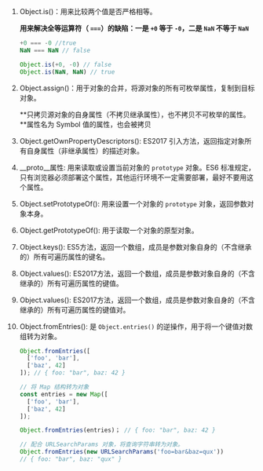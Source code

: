1. Object.is()：用来比较两个值是否严格相等。

   **用来解决全等运算符（ `===`）的缺陷：一是 `+0` 等于 `-0`，二是 `NaN` 不等于 `NaN`**

   ```javascript
   +0 === -0 //true
   NaN === NaN // false

   Object.is(+0, -0) // false
   Object.is(NaN, NaN) // true
   ```

2. Object.assign()：用于对象的合并，将源对象的所有可枚举属性，复制到目标对象。

   **只拷贝源对象的自身属性（不拷贝继承属性），也不拷贝不可枚举的属性。**属性名为 Symbol 值的属性，也会被拷贝

3. Object.getOwnPropertyDescriptors(): ES2017 引入方法，返回指定对象所有自身属性（非继承属性）的描述对象。

4. __proto\_\_属性: 用来读取或设置当前对象的 `prototype` 对象。ES6 标准规定，只有浏览器必须部署这个属性，其他运行环境不一定需要部署，最好不要用这个属性。

5. Object.setPrototypeOf(): 用来设置一个对象的 `prototype` 对象，返回参数对象本身。

6. Object.getPrototypeOf(): 用于读取一个对象的原型对象。

7. Object.keys(): ES5方法，返回一个数组，成员是参数对象自身的（不含继承的）所有可遍历属性的键名。

8. Object.values(): ES2017方法，返回一个数组，成员是参数对象自身的（不含继承的）所有可遍历属性的键值。

9. Object.values(): ES2017方法，返回一个数组，成员是参数对象自身的（不含继承的）所有可遍历属性的键值对。

10. Object.fromEntries(): 是 `Object.entries()` 的逆操作，用于将一个键值对数组转为对象。

    ```javascript
    Object.fromEntries([
      ['foo', 'bar'],
      ['baz', 42]
    ]); // { foo: "bar", baz: 42 }

    // 将 Map 结构转为对象
    const entries = new Map([
      ['foo', 'bar'],
      ['baz', 42]
    ]);

    Object.fromEntries(entries)； // { foo: "bar", baz: 42 }

    // 配合 URLSearchParams 对象，将查询字符串转为对象。
    Object.fromEntries(new URLSearchParams('foo=bar&baz=qux'))
    // { foo: "bar", baz: "qux" }
    ```

    ​





















